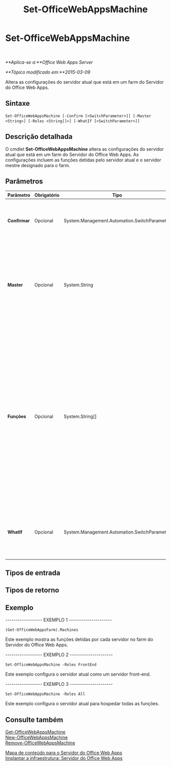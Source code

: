 ﻿---
title: Set-OfficeWebAppsMachine
TOCTitle: Set-OfficeWebAppsMachine
ms:assetid: aeba2638-be88-4030-80fe-7e4bcd30309b
ms:mtpsurl: https://technet.microsoft.com/pt-br/library/JJ219448(v=office.15)
ms:contentKeyID: 49647123
ms.date: 12/22/2017
mtps_version: v=office.15
ms.translationtype: HT
---

# Set-OfficeWebAppsMachine

 

_**Aplica-se a:**Office Web Apps Server_

_**Tópico modificado em:**2015-03-09_

Altera as configurações do servidor atual que está em um farm do Servidor do Office Web Apps.

## Sintaxe

    Set-OfficeWebAppsMachine [-Confirm [<SwitchParameter>]] [-Master <String>] [-Roles <String[]>] [-WhatIf [<SwitchParameter>]]

## Descrição detalhada

O cmdlet **Set-OfficeWebAppsMachine** altera as configurações do servidor atual que está em um farm do Servidor do Office Web Apps. As configurações incluem as funções detidas pelo servidor atual e o servidor mestre designado para o farm.

## Parâmetros


<table>
<colgroup>
<col style="width: 25%" />
<col style="width: 25%" />
<col style="width: 25%" />
<col style="width: 25%" />
</colgroup>
<thead>
<tr class="header">
<th>Parâmetro</th>
<th>Obrigatório</th>
<th>Tipo</th>
<th>Descrição</th>
</tr>
</thead>
<tbody>
<tr class="odd">
<td><p><strong>Confirmar</strong></p></td>
<td><p>Opcional</p></td>
<td><p>System.Management.Automation.SwitchParameter</p></td>
<td><p>Solicita sua confirmação antes de executar o comando. Para saber mais, digite o seguinte comando: <strong>get-help about_commonparameters</strong></p></td>
</tr>
<tr class="even">
<td><p><strong>Master</strong></p></td>
<td><p>Opcional</p></td>
<td><p>System.String</p></td>
<td><p></p>
<p>Especifica o servidor que armazena os arquivos de configuração do farm mestre.</p>
<p>Se configurar o servidor local como o mestre, você deverá executar <strong>Set-OfficeWebAppsMachine -Master</strong> em todos os demais servidores no farm do Servidor do Office Web Apps para apontá-los para o novo mestre.</p></td>
</tr>
<tr class="odd">
<td><p><strong>Funções</strong></p></td>
<td><p>Opcional</p></td>
<td><p>System.String[]</p></td>
<td><p>Especifica a lista de funções de servidor para atribuir ao servidor local, separadas por vírgulas.</p>
<p>Os tipos de função são os seguintes:</p>
<p><strong>Tudo</strong></p>
<p><strong>FrontEnd</strong></p>
<p><strong>WordBackEnd</strong></p>
<p><strong>ExcelBackEnd</strong></p>
<p><strong>PowerPointBackEnd</strong></p>
<div class="alert">
<table>
<thead>
<tr class="header">
<th><img src="images/JJ219437.important(Office.15).gif" title="Importante" alt="Importante" />Importante</th>
</tr>
</thead>
<tbody>
<tr class="odd">
<td>Como prática recomendada, sugerimos que todos os servidores em um farm do Servidor do Office Web Apps executem todas as funções. Atribuir funções não é útil até o farm do Servidor do Office Web Apps conter aproximadamente 50 servidores.</td>
</tr>
</tbody>
</table>

</div></td>
</tr>
<tr class="even">
<td><p><strong>WhatIf</strong></p></td>
<td><p>Opcional</p></td>
<td><p>System.Management.Automation.SwitchParameter</p></td>
<td><p>Exibe uma mensagem que descreve o efeito do comando em vez de executar o comando. Para saber mais, digite o seguinte comando: <strong>get-help about_commonparameters</strong></p></td>
</tr>
</tbody>
</table>


## Tipos de entrada

## Tipos de retorno

## Exemplo

\------------------ EXEMPLO 1 ---------------------

    (Get-OfficeWebAppsFarm).Machines

Este exemplo mostra as funções detidas por cada servidor no farm do Servidor do Office Web Apps.

\------------------ EXEMPLO 2 ---------------------

    Set-OfficeWebAppsMachine -Roles FrontEnd

Este exemplo configura o servidor atual como um servidor front-end.

\------------------ EXEMPLO 3 ---------------------

    Set-OfficeWebAppsMachine -Roles All

Este exemplo configura o servidor atual para hospedar todas as funções.

## Consulte também


[Get-OfficeWebAppsMachine](get-officewebappsmachine.md)  
[New-OfficeWebAppsMachine](new-officewebappsmachine.md)  
[Remove-OfficeWebAppsMachine](remove-officewebappsmachine.md)  


[Mapa de conteúdo para o Servidor do Office Web Apps](content-roadmap-for-office-web-apps-server.md)  
[Implantar a infraestrutura: Servidor do Office Web Apps](deploy-the-infrastructure-office-web-apps-server.md)  
  

[](deploy-the-infrastructure-office-web-apps-server.md)

